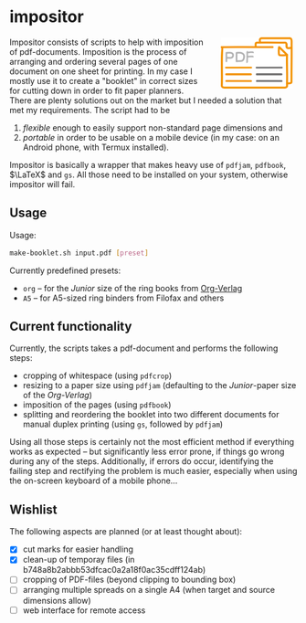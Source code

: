 # impositor
<img src="./src/logo-impositor.svg" width="25%" style="padding: 0 1ex 0 2em" align="right" />

Impositor consists of scripts to help with imposition of pdf-documents. Imposition is the process of arranging and ordering several pages of one document on one sheet for printing. In my case I mostly use it to create a "booklet" in correct sizes for cutting down in order to fit paper planners. There are plenty solutions out on the market but I needed a solution that met my requirements. The script had to be 
1. *flexible* enough to easily support non-standard page dimensions and
2. *portable* in order to be usable on a mobile device (in my case: on an Android phone, with Termux installed).

Impositor is basically a wrapper that makes heavy use of `pdfjam`, `pdfbook`, $\LaTeX$ and `gs`. All those need to be installed on your system, otherwise impositor will fail.
## Usage

Usage: 
```bash
make-booklet.sh input.pdf [preset]
```

Currently predefined presets:

- `org` – for the *Junior* size of the ring books from [Org-Verlag](https://org-verlag.de/)
- `A5` – for A5-sized ring binders from Filofax and others
## Current functionality
Currently, the scripts takes a pdf-document and performs the following steps:
- cropping of whitespace (using `pdfcrop`)
- resizing to a paper size using `pdfjam` (defaulting to the *Junior*-paper size of the *Org-Verlag*)
- imposition of the pages (using `pdfbook`)
- splitting and reordering the booklet into two different documents for manual duplex printing (using `gs`, followed by `pdfjam`)

Using all those steps is certainly not the most efficient method if everything works as expected – but significantly less error prone, if things go wrong during any of the steps. Additionally, if errors do occur, identifying the failing step and rectifying the problem is much easier, especially when using the on-screen keyboard of a mobile phone...

## Wishlist
The following aspects are planned (or at least thought about):
- [X] cut marks for easier handling
- [X] clean-up of temporay files (in b748a8b2abbb53dfcac0a2a18f0ac35cdff124ab)
- [ ] cropping of PDF-files (beyond clipping to bounding box)
- [ ] arranging multiple spreads on a single A4 (when target and source dimensions allow)
- [ ] web interface for remote access